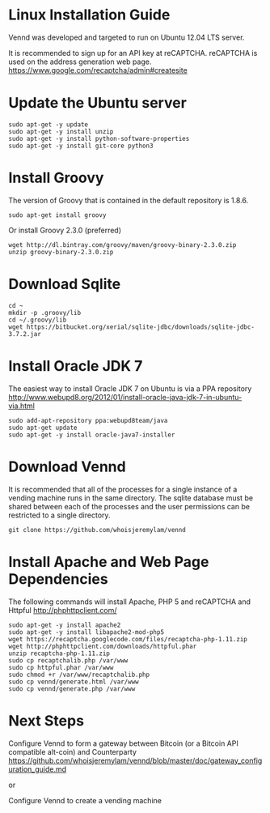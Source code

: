 Linux Installation Guide
========================
Vennd was developed and targeted to run on Ubuntu 12.04 LTS server.

It is recommended to sign up for an API key at reCAPTCHA. reCAPTCHA is used on the address generation web page.
https://www.google.com/recaptcha/admin#createsite

Update the Ubuntu server
========================
```
sudo apt-get -y update
sudo apt-get -y install unzip
sudo apt-get -y install python-software-properties
sudo apt-get -y install git-core python3
```

Install Groovy
==============
The version of Groovy that is contained in the default repository is 1.8.6.

```
sudo apt-get install groovy
```

Or install Groovy 2.3.0 (preferred)

```
wget http://dl.bintray.com/groovy/maven/groovy-binary-2.3.0.zip
unzip groovy-binary-2.3.0.zip
```

Download Sqlite
===============
```
cd ~
mkdir -p .groovy/lib
cd ~/.groovy/lib
wget https://bitbucket.org/xerial/sqlite-jdbc/downloads/sqlite-jdbc-3.7.2.jar
```

Install Oracle JDK 7
====================
The easiest way to install Oracle JDK 7 on Ubuntu is via a PPA repository http://www.webupd8.org/2012/01/install-oracle-java-jdk-7-in-ubuntu-via.html

```
sudo add-apt-repository ppa:webupd8team/java
sudo apt-get update
sudo apt-get -y install oracle-java7-installer
```

Download Vennd
==============

It is recommended that all of the processes for a single instance of a vending machine runs in the same directory. The sqlite database must be shared between each of the processes and the user permissions can be restricted to a single directory.

```
git clone https://github.com/whoisjeremylam/vennd
```


Install Apache and Web Page Dependencies
========================================
The following commands will install Apache, PHP 5 and reCAPTCHA and Httpful http://phphttpclient.com/

```
sudo apt-get -y install apache2
sudo apt-get -y install libapache2-mod-php5
wget https://recaptcha.googlecode.com/files/recaptcha-php-1.11.zip
wget http://phphttpclient.com/downloads/httpful.phar
unzip recaptcha-php-1.11.zip
sudo cp recaptchalib.php /var/www
sudo cp httpful.phar /var/www
sudo chmod +r /var/www/recaptchalib.php
sudo cp vennd/generate.html /var/www
sudo cp vennd/generate.php /var/www
```


Next Steps
==========
Configure Vennd to form a gateway between Bitcoin (or a Bitcoin API compatible alt-coin) and Counterparty https://github.com/whoisjeremylam/vennd/blob/master/doc/gateway_configuration_guide.md

or

Configure Vennd to create a vending machine
